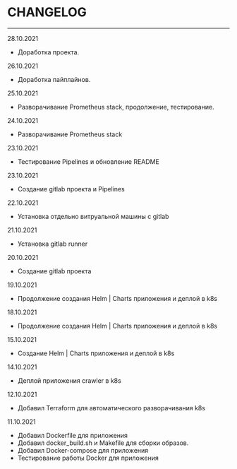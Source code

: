 # CHANGELOG
____

28.10.2021

- Доработка проекта.

26.10.2021

- Доработка пайплайнов.

25.10.2021

- Разворачивание Prometheus stack, продолжение, тестирование.

24.10.2021

- Разворачивание Prometheus stack

23.10.2021

- Тестирование Pipelines и обновление README

23.10.2021

- Создание gitlab проекта и Pipelines

22.10.2021

- Установка отдельно витруальной машины с gitlab

21.10.2021

- Установка gitlab runner 

20.10.2021

- Создание gitlab проекта

19.10.2021

- Продолжение создания Helm | Charts приложения и деплой в k8s

18.10.2021

- Продолжение создания Helm | Charts приложения и деплой в k8s

15.10.2021

- Создание Helm | Charts приложения и деплой в k8s

14.10.2021

- Деплой приложения crawler в k8s

12.10.2021

- Добавил Terraform для автоматического разворачивания k8s

11.10.2021

- Добавил Dockerfile для приложения
- Добавил docker_build.sh и Makefile для сборки образов.
- Добавил Docker-compose для приложения
- Тестирование работы Docker для приложения